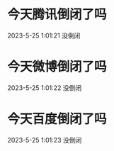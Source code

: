 # 今天腾讯倒闭了吗

2023-5-25 1:01:21 没倒闭

# 今天微博倒闭了吗

2023-5-25 1:01:22 没倒闭

# 今天百度倒闭了吗

2023-5-25 1:01:23 没倒闭

